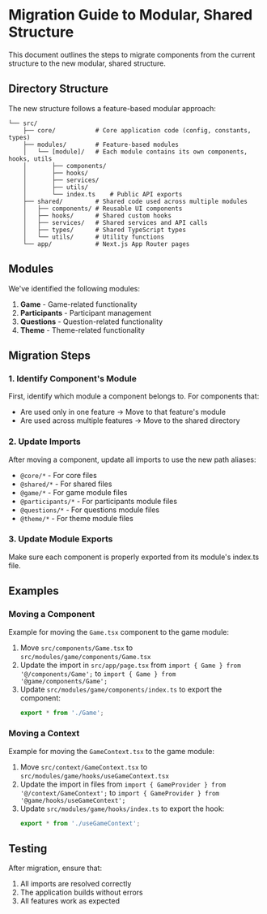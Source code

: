 # Migration Guide to Modular, Shared Structure

This document outlines the steps to migrate components from the current structure to the new modular, shared structure.

## Directory Structure

The new structure follows a feature-based modular approach:

```
└── src/
    ├── core/           # Core application code (config, constants, types)
    ├── modules/        # Feature-based modules
    │   └── [module]/   # Each module contains its own components, hooks, utils
    │       ├── components/
    │       ├── hooks/
    │       ├── services/
    │       ├── utils/
    │       └── index.ts    # Public API exports
    ├── shared/         # Shared code used across multiple modules
    │   ├── components/ # Reusable UI components
    │   ├── hooks/      # Shared custom hooks
    │   ├── services/   # Shared services and API calls
    │   ├── types/      # Shared TypeScript types
    │   └── utils/      # Utility functions
    └── app/            # Next.js App Router pages
```

## Modules

We've identified the following modules:

1. **Game** - Game-related functionality
2. **Participants** - Participant management
3. **Questions** - Question-related functionality
4. **Theme** - Theme-related functionality

## Migration Steps

### 1. Identify Component's Module

First, identify which module a component belongs to. For components that:
- Are used only in one feature → Move to that feature's module
- Are used across multiple features → Move to the shared directory

### 2. Update Imports

After moving a component, update all imports to use the new path aliases:

- `@core/*` - For core files
- `@shared/*` - For shared files
- `@game/*` - For game module files
- `@participants/*` - For participants module files
- `@questions/*` - For questions module files
- `@theme/*` - For theme module files

### 3. Update Module Exports

Make sure each component is properly exported from its module's index.ts file.

## Examples

### Moving a Component

Example for moving the `Game.tsx` component to the game module:

1. Move `src/components/Game.tsx` to `src/modules/game/components/Game.tsx`
2. Update the import in `src/app/page.tsx` from `import { Game } from '@/components/Game';` to `import { Game } from '@game/components/Game';`
3. Update `src/modules/game/components/index.ts` to export the component:
   ```typescript
   export * from './Game';
   ```

### Moving a Context

Example for moving the `GameContext.tsx` to the game module:

1. Move `src/context/GameContext.tsx` to `src/modules/game/hooks/useGameContext.tsx`
2. Update the import in files from `import { GameProvider } from '@/context/GameContext';` to `import { GameProvider } from '@game/hooks/useGameContext';`
3. Update `src/modules/game/hooks/index.ts` to export the hook:
   ```typescript
   export * from './useGameContext';
   ```

## Testing

After migration, ensure that:
1. All imports are resolved correctly
2. The application builds without errors
3. All features work as expected 